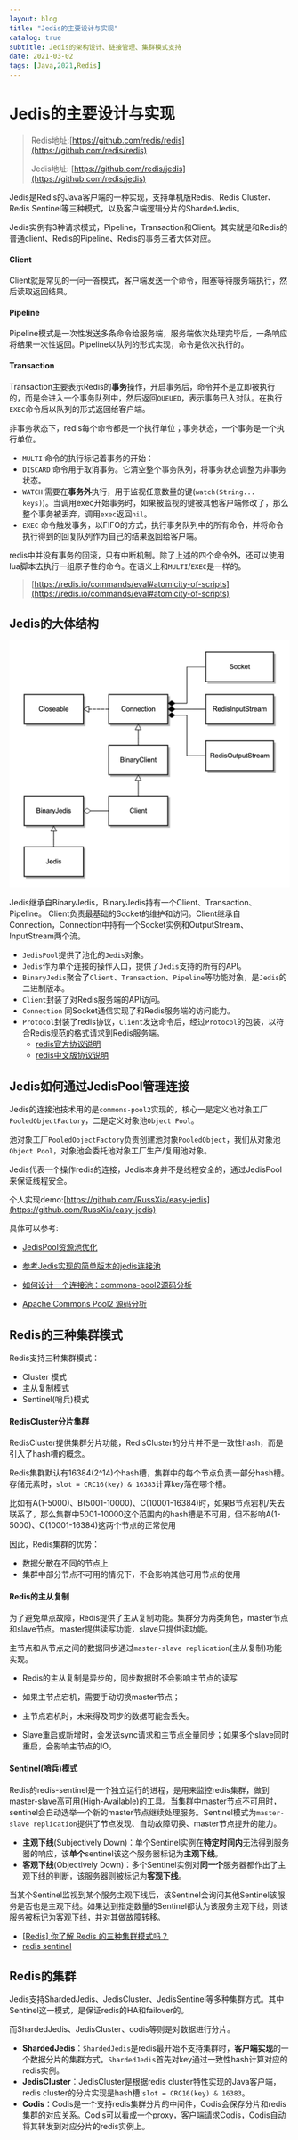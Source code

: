 ```yaml
---
layout: blog
title: "Jedis的主要设计与实现"
catalog: true
subtitle: Jedis的架构设计、链接管理、集群模式支持
date: 2021-03-02
tags: [Java,2021,Redis]
---
```

# Jedis的主要设计与实现

> Redis地址:[https://github.com/redis/redis](https://github.com/redis/redis)
>
> Jedis地址: [https://github.com/redis/jedis](https://github.com/redis/jedis)

Jedis是Redis的Java客户端的一种实现，支持单机版Redis、Redis Cluster、Redis Sentinel等三种模式，以及客户端逻辑分片的ShardedJedis。

Jedis实例有3种请求模式，Pipeline，Transaction和Client。其实就是和Redis的普通client、Redis的Pipeline、Redis的事务三者大体对应。

#### Client

Client就是常见的一问一答模式，客户端发送一个命令，阻塞等待服务端执行，然后读取返回结果。

#### Pipeline

Pipeline模式是一次性发送多条命令给服务端，服务端依次处理完毕后，一条响应将结果一次性返回。Pipeline以队列的形式实现，命令是依次执行的。

#### Transaction

Transaction主要表示Redis的**事务**操作，开启事务后，命令并不是立即被执行的，而是会进入一个事务队列中，然后返回`QUEUED`，表示事务已入对队。在执行`EXEC`命令后以队列的形式返回给客户端。

非事务状态下，redis每个命令都是一个执行单位；事务状态，一个事务是一个执行单位。

 + `MULTI` 命令的执行标记着事务的开始：
 + `DISCARD` 命令用于取消事务。它清空整个事务队列，将事务状态调整为非事务状态。
 + `WATCH` 需要在**事务外**执行，用于监视任意数量的键(`watch(String... keys)`)。当调用exec开始事务时，如果被监视的键被其他客户端修改了，那么整个事务被丢弃，调用`exec`返回`nil`。
 + `EXEC` 命令触发事务，以FIFO的方式，执行事务队列中的所有命令，并将命令执行得到的回复队列作为自己的结果返回给客户端。

redis中并没有事务的回滚，只有中断机制。除了上述的四个命令外，还可以使用lua脚本去执行一组原子性的命令。在语义上和`MULTI`/`EXEC`是一样的。

> [https://redis.io/commands/eval#atomicity-of-scripts](https://redis.io/commands/eval#atomicity-of-scripts)

## Jedis的大体结构

![e72120b1f6daf4a951e75c05b9191a0f](https://raw.githubusercontent.com/RussXia/RussXia.github.io/master/_pic/e72120b1f6daf4a951e75c05b9191a0f.png)

Jedis继承自BinaryJedis，BinaryJedis持有一个Client、Transaction、Pipeline。
Client负责最基础的Socket的维护和访问。Client继承自Connection，Connection中持有一个Socket实例和OutputStream、InputStream两个流。

+ `JedisPool`提供了池化的`Jedis`对象。
+ `Jedis`作为单个连接的操作入口，提供了`Jedis`支持的所有的API。
+ `BinaryJedis`聚合了`Client`、`Transaction`、`Pipeline`等功能对象，是`Jedis`的二进制版本。
+ `Client`封装了对Redis服务端的API访问。
+ `Connection` 同Socket通信实现了和Redis服务端的访问能力。
+ `Protocol`封装了redis协议，`Client`发送命令后，经过`Protocol`的包装，以符合Redis规范的格式请求到Redis服务端。
  + [redis官方协议说明](https://redis.io/topics/protocol)
  + [redis中文版协议说明](http://redisdoc.com/topic/protocol.html)


## Jedis如何通过JedisPool管理连接

Jedis的连接池技术用的是`commons-pool2`实现的，核心一是定义池对象工厂`PooledObjectFactory`，二是定义对象池`Object Pool`。

池对象工厂`PooledObjectFactory`负责创建池对象`PooledObject`，我们从对象池`Object Pool`，对象池会委托池对象工厂生产/复用池对象。

Jedis代表一个操作redis的连接，Jedis本身并不是线程安全的，通过JedisPool来保证线程安全。

个人实现demo:[https://github.com/RussXia/easy-jedis](https://github.com/RussXia/easy-jedis)

具体可以参考:

+ [JedisPool资源池优化](https://tech.antfin.com/docs/2/98726)

+ [参考Jedis实现的简单版本的jedis连接池](https://github.com/RussXia/custom-jedis)
+ [如何设计一个连接池：commons-pool2源码分析](https://throwsnew.com/2017/06/12/commons-pool/)
+ [Apache Commons Pool2 源码分析](http://aofengblog.com/2014/08/06/Apache-Commons-Pool2-%E6%BA%90%E7%A0%81%E5%88%86%E6%9E%90/)

## Redis的三种集群模式

Redis支持三种集群模式：

+ Cluster 模式
+ 主从复制模式
+ Sentinel(哨兵)模式

#### RedisCluster分片集群

RedisCluster提供集群分片功能，RedisCluster的分片并不是一致性hash，而是引入了hash槽的概念。

Redis集群默认有16384(2^14)个hash槽，集群中的每个节点负责一部分hash槽。存储元素时，`slot = CRC16(key) & 16383`计算key落在哪个槽。

比如有A(1-5000)、B(5001-10000)、C(10001-16384)时，如果B节点宕机/失去联系了，那么集群中5001-10000这个范围内的hash槽是不可用，但不影响A(1-5000)、C(10001-16384)这两个节点的正常使用

因此，Redis集群的优势：

+ 数据分散在不同的节点上
+ 集群中部分节点不可用的情况下，不会影响其他可用节点的使用

#### Redis的主从复制

为了避免单点故障，Redis提供了主从复制功能。集群分为两类角色，master节点和slave节点。master提供读写功能，slave只提供读功能。

主节点和从节点之间的数据同步通过`master-slave replication`(主从复制)功能实现。

+ Redis的主从复制是异步的，同步数据时不会影响主节点的读写

+ 如果主节点宕机，需要手动切换master节点；
+ 主节点宕机时，未来得及同步的数据可能会丢失。
+ Slave重启或新增时，会发送sync请求和主节点全量同步；如果多个slave同时重启，会影响主节点的IO。

#### Sentinel(哨兵)模式

Redis的redis-sentinel是一个独立运行的进程，是用来监控redis集群，做到master-slave高可用(High-Available)的工具。当集群中master节点不可用时，sentinel会自动选举一个新的master节点继续处理服务。Sentinel模式为`master-slave replication`提供了节点发现、自动故障切换、master节点提升的能力。

+ **主观下线**(Subjectively Down)：单个Sentinel实例在**特定时间内**无法得到服务器的响应，该**单个**sentinel该这个服务器标记为**主观下线**。
+ **客观下线**(Objectively Down)：多个Sentinel实例对**同一个**服务器都作出了主观下线的判断，该服务器则被标记为**客观下线**。

当某个Sentinel监视到某个服务主观下线后，该Sentinel会询问其他Sentinel该服务是否也是主观下线。如果达到指定数量的Sentinel都认为该服务主观下线，则该服务被标记为客观下线，并对其做故障转移。

+ [[Redis] 你了解 Redis 的三种集群模式吗？](https://segmentfault.com/a/1190000022808576)
+ [redis sentinel](https://redis.io/topics/sentinel)

## Redis的集群

Jedis支持ShardedJedis、JedisCluster、JedisSentinel等多种集群方式。其中Sentinel这一模式，是保证redis的HA和failover的。

而ShardedJedis、JedisCluster、codis等则是对数据进行分片。

+ **ShardedJedis**：`ShardedJedis`是redis最开始不支持集群时，**客户端实现**的一个数据分片的集群方式。`ShardedJedis`首先对key通过一致性hash计算对应的redis实例。
+ **JedisCluster**：JedisCluster是根据redis cluster特性实现的Java客户端，redis cluster的分片实现是hash槽:`slot = CRC16(key) & 16383`。
+ **Codis**：Codis是一个支持redis集群分片的中间件，Codis会保存分片和redis集群的对应关系。Codis可以看成一个proxy，客户端请求Codis，Codis自动将其转发到对应分片的redis实例上。
